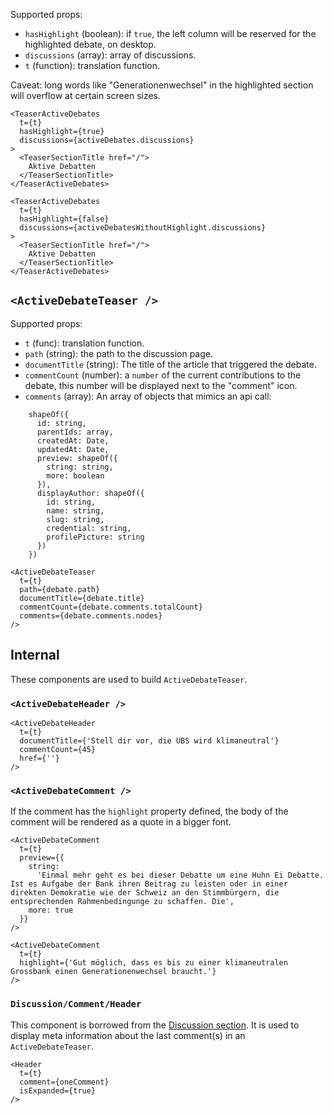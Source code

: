 

Supported props:
- `hasHighlight` (boolean): if `true`, the left column will be reserved for the highlighted debate, on desktop.
- `discussions` (array): array of discussions.
- `t` (function): translation function.


Caveat: long words like "Generationenwechsel" in the highlighted section will overflow at certain screen sizes.



```react|span-6
<TeaserActiveDebates
  t={t}
  hasHighlight={true}
  discussions={activeDebates.discussions}
>
  <TeaserSectionTitle href="/">
    Aktive Debatten
  </TeaserSectionTitle>
</TeaserActiveDebates>
```

```react|span-6
<TeaserActiveDebates
  t={t}
  hasHighlight={false}
  discussions={activeDebatesWithoutHighlight.discussions}
>
  <TeaserSectionTitle href="/">
    Aktive Debatten
  </TeaserSectionTitle>
</TeaserActiveDebates>
```



## `<ActiveDebateTeaser />`

Supported props:
- `t` (func): translation function.
- `path` (string): the path to the discussion page.
- `documentTitle` (string): The title of the article that triggered the debate.
- `commentCount` (number):  a `number` of the current contributions to the debate, this number will be displayed next to the "comment" icon.
- `comments` (array): An array of objects that mimics an api call:
```code|lang-jsx,span-3
    shapeOf({
      id: string,
      parentIds: array,
      createdAt: Date,
      updatedAt: Date,
      preview: shapeOf({
        string: string,
        more: boolean
      }),
      displayAuthor: shapeOf({
        id: string,
        name: string,
        slug: string,
        credential: string,
        profilePicture: string
      })
    })
```

```react|span-3
<ActiveDebateTeaser
  t={t}
  path={debate.path}
  documentTitle={debate.title}
  commentCount={debate.comments.totalCount}
  comments={debate.comments.nodes}
/>
```


## Internal

These components are used to build `ActiveDebateTeaser`.

### `<ActiveDebateHeader />`

```react|span-3
<ActiveDebateHeader
  t={t}
  documentTitle={'Stell dir vor, die UBS wird klimaneutral'}
  commentCount={45}
  href={''}
/>
```
### `<ActiveDebateComment />`

If the comment has the `highlight` property defined, the body of the comment will be rendered as a quote in a bigger font.

```react|span-3
<ActiveDebateComment
  t={t}
  preview={{
    string:
      'Einmal mehr geht es bei dieser Debatte um eine Huhn Ei Debatte. Ist es Aufgabe der Bank ihren Beitrag zu leisten oder in einer direkten Demokratie wie der Schweiz an den Stimmbürgern, die entsprechenden Rahmenbedingunge zu schaffen. Die',
    more: true
  }}
/>
```

```react|span-3
<ActiveDebateComment
  t={t}
  highlight={'Gut möglich, dass es bis zu einer klimaneutralen Grossbank einen Generationenwechsel braucht.'}
/>
```

###  `Discussion/Comment/Header`

This component is borrowed from the [Discussion section](/components/discussion/internal). It is used to display meta information about the last comment(s) in an `ActiveDebateTeaser`.

```react|span-2
<Header
  t={t}
  comment={oneComment}
  isExpanded={true}
/>
```
